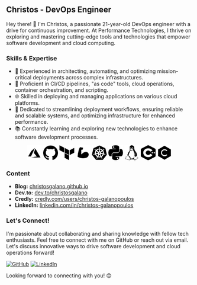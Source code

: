 ## Christos - DevOps Engineer

Hey there! 👋 I'm Christos, a passionate 21-year-old DevOps engineer with a drive for continuous improvement. At Performance Technologies, I thrive on exploring and mastering cutting-edge tools and technologies that empower software development and cloud computing.

### Skills & Expertise

- 💼 Experienced in architecting, automating, and optimizing mission-critical deployments across complex infrastructures.
- 🚀 Proficient in CI/CD pipelines, "as code" tools, cloud operations, container orchestration, and scripting.
- 🌐 Skilled in deploying and managing applications on various cloud platforms.
- 🔧 Dedicated to streamlining deployment workflows, ensuring reliable and scalable systems, and optimizing infrastructure for enhanced performance.
- 📚 Constantly learning and exploring new technologies to enhance software development processes.

<p align="center">
  <img src="icons/black/azure.png" alt="Azure" title="Azure" width="40" height="40"/>
  <img src="icons/black/github.png" alt="GitHub" title="GitHub" width="40" height="40"/>
  <img src="icons/black/terraform.png" alt="Terraform" title="Terraform" width="40" height="40"/>
  <img src="icons/black/bicep.png" alt="Bicep" title="Bicep" width="40" height="40"/>
  <img src="icons/black/kubernetes.png" alt="Kubernetes" title="Kubernetes" width="40" height="40"/>
  <img src="icons/black/python.png" alt="Python" title="Python" width="40" height="40"/>
  <img src="icons/black/linux.png" alt="Linux" title="Linux" width="40" height="40"/>
  <img src="icons/black/cpp.png" alt="C++" title="C++" width="40" height="40"/>
  <img src="icons/black/c.png" alt="C" title="C" width="40" height="40"/>
</p>

### Content

- **Blog:** [christosgalano.github.io](https://christosgalano.github.io/)
- **Dev.to:** [dev.to/christosgalano](https://dev.to/christosgalano)
- **Credly:** [credly.com/users/christos-galanopoulos](https://www.credly.com/users/christos-galanopoulos)
- **LinkedIn:** [linkedin.com/in/christos-galanopoulos](https://www.linkedin.com/in/christos-galanopoulos/)

### Let's Connect!
I'm passionate about collaborating and sharing knowledge with fellow tech enthusiasts. Feel free to connect with me on GitHub or reach out via email. Let's discuss innovative ways to drive software development and cloud operations forward!

[![GitHub](https://img.shields.io/github/followers/christosgalano?label=Follow&style=social)](https://github.com/christosgalano)
[![LinkedIn](https://img.shields.io/badge/Connect-LinkedIn-blue)](https://www.linkedin.com/in/christos-galanopoulos/)

Looking forward to connecting with you! 😊
